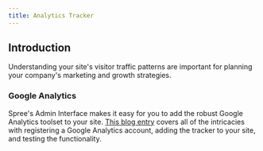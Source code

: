 ```yaml
---
title: Analytics Tracker
---
```


## Introduction

Understanding your site's visitor traffic patterns are important for planning your company's marketing and growth strategies.

### Google Analytics

Spree's Admin Interface makes it easy for you to add the robust Google Analytics toolset to your site. [This blog entry](http://spreecommerce.org/pages/blog/ecommerce-tracking-in-spree) covers all of the intricacies with registering a Google Analytics account, adding the tracker to your site, and testing the functionality.

